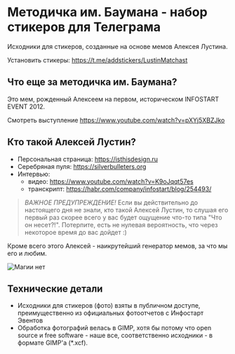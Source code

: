 # Методичка им. Баумана - набор стикеров для Телеграма 

Исходники для стикеров, созданные на основе мемов Алексея Лустина.

Установить стикеры: https://t.me/addstickers/LustinMatchast

## Что еще за методичка им. Баумана? 

Это мем, рожденный Алексеем на первом, историческом INFOSTART EVENT 2012.

Смотреть выступление https://www.youtube.com/watch?v=pXYj5XBZJko

## Кто такой Алексей Лустин?

* Персональная страница: https://isthisdesign.ru
* Серебряная пуля: https://silverbulleters.org
* Интервью: 
    - видео: https://www.youtube.com/watch?v=K9oJqqt57es
    - транскрипт: https://habr.com/company/infostart/blog/254493/

> *ВАЖНОЕ ПРЕДУПРЕЖДЕНИЕ!* Если вы действительно до настоящего дня не знали, кто такой Алексей Лустин, то слушая его первый раз скорее всего у вас будет ощущение что-то типа "Что он несет?!". Потерпите, есть не нулевая вероятность, что через некоторое время до вас дойдет :)

Кроме всего этого Алексей - наикрутейший генератор мемов, за что мы его и любим.

![Магии нет](https://github.com/f103a26/lustin-sticker-pack/blob/master/release/10.%20%D0%9D%D0%B8%D0%BA%D0%B0%D0%BA%D0%BE%D0%B9%20%D0%BC%D0%B0%D0%B3%D0%B8%D0%B8%20%D0%BD%D0%B5%D1%82.png)

## Технические детали

* Исходники для стикеров (фото) взяты в публичном доступе, преимущественно из официальных фотоотчетов с Инфостарт Эвентов
* Обработка фотографий велась в GIMP, хотя бы потому что open source и free software - наше все, соответственно исходники - в формате GIMP'а (*.xcf).

